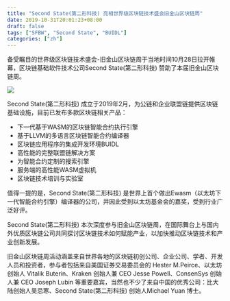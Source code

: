```yaml
---
title: "Second State(第二形科技) 亮相世界级区块链技术盛会旧金山区块链周"
date: 2019-10-31T20:01:23+08:00
draft: false
tags: ["SFBW", "Second State", "BUIDL"]
categories: ["zh"]
---
```


备受瞩目的世界级区块链技术盛会-旧金山区块链周于当地时间10月28日拉开帷幕，区块链基础软件技术公司Second State(第二形科技) 赞助了本届旧金山区块链周。

![](/images/20191031-SFBW-01.jpeg)

Second State(第二形科技) 成立于2019年2月，为公链和企业联盟链提供区块链基础设施，目前已发布多款区块链相关产品：

* 下一代基于WASM的区块链智能合约执行引擎
* 基于LLVM的多语言区块链智能合约编译器
* 区块链应用程序的集成开发环境BUIDL
* 高性能的完整联盟链解决方案
* 为智能合约定制的搜索引擎
* 服务端的高性能WASM虚拟机
* 区块链技术培训与实验室

值得一提的是，Second State(第二形科技) 是世界上首个做出Ewasm（以太坊下一代智能合约引擎）编译器的公司，并因此受到以太坊基金会的嘉奖，受到行业广泛好评。

Second State(第二形科技) 本次深度参与旧金山区块链周，在国际舞台上与国内外优质区块链公司共同探讨区块链技术如何赋能产业，以加快推动区块链技术和产业创新发展。

旧金山区块链周活动涵盖来自世界各地的区块链初创公司、企业公司、学者、开发人员和投资者，参与者包括来自美国证券交易委员会的 Hester M.Peirce、以太坊创始人 Vitalik Buterin、Kraken 创始人兼 CEO Jesse Powell、ConsenSys 创始人兼 CEO Joseph Lubin 等重要嘉宾，当然也不少了来自中国的优秀公司：比大陆创始人吴忌寒、Second State(第二形科技) 创始人Michael Yuan 博士。
